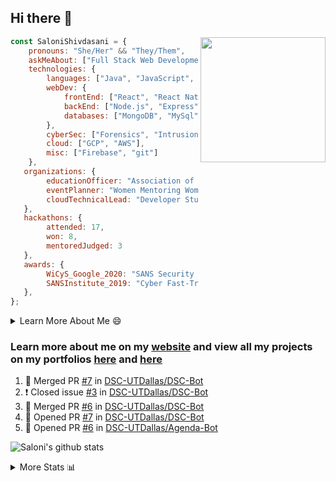 ## Hi there 👋

<img align='right' src="https://storage.googleapis.com/saloni-shivdasani-resume/Saloni.png" width="200">

```javascript
const SaloniShivdasani = {
    pronouns: "She/Her" && "They/Them",
    askMeAbout: ["Full Stack Web Development", "Cloud Computing", "Cyber Security"],
    technologies: {
        languages: ["Java", "JavaScript", "SQL", "Python", "C++", "R"],
        webDev: {
            frontEnd: ["React", "React Native", "Electron"],
            backEnd: ["Node.js", "Express", "Flask"],
            databases: ["MongoDB", "MySql"],
        },
        cyberSec: ["Forensics", "Intrusion Detection", "Security Operations", "Network and Application Penetration Testing"],
        cloud: ["GCP", "AWS"],
        misc: ["Firebase", "git"]
    },
   organizations: {
        educationOfficer: "Association of Computer Machinery, UTD",
        eventPlanner: "Women Mentoring Women in Engineering, UTD",
        cloudTechnicalLead: "Developer Students Club, UTD"
   },
   hackathons: {
        attended: 17,
        won: 8,
        mentoredJudged: 3
   },
   awards: {
        WiCyS_Google_2020: "SANS Security Training Scholarship",
        SANSInstitute_2019: "Cyber Fast-Track Game Quarter-Finalist",
   },
};
```

<!--START_SECTION:table-->
<details>

<summary>Learn More About Me 😄 </summary>

I am a junior at The University of Texas at Dallas, and I am currently majoring in Software Engineering with a concentration in Information Assurance. I am interested and have experience in full stack development, cloud computing, and cybersecurity. I hope to find opportunities where I can gain exposure to algorithm and project design. My ultimate aim is to develop futuristic products for users because I am inspired by the impact of computing on society.

I have experience in full stack web development through my participation and awards in hackathons where I have learnt and used React, Node.js, Express, MongoDB, Flask, NLTK, and React Native along with GIT, GCP, and Firebase. Last semester, I was also responsible for backend development for a project at a local NGO where I created a REST API using Node.js, Express, MongoDB and SQL and hosted it on servers using GCP. 

From my coursework and local competitions, I have skills in algorithms and data structures in Java, database management using SQL and machine learning using Python and R. I have also been a quarter-finalist in a national cybersecurity completion hosted by the SANS institute.

I am also actively involved in campus organization where I am the cloud technical lead for Developer Student Club, Mentor and Education Officer for Association of Computing Machinery, event planner for Women Mentoring Women in Engineering and IT Committee member for IEEE.

</details>

<!--END_SECTION:table-->

### Learn more about me on my [website](https://www.saloni-shivdasani.codes) and view all my projects on my portfolios [here](https://www.saloni-shivdasani.codes/projects) and  [here](http://devpost.com/SaloniS)

<!--START_SECTION:activity-->
1. 🎉 Merged PR [#7](https://github.com//DSC-UTDallas/DSC-Bot/pull/7) in [DSC-UTDallas/DSC-Bot](https://github.com//DSC-UTDallas/DSC-Bot)
2. ❗️ Closed issue [#3](https://github.com//DSC-UTDallas/DSC-Bot/issues/3) in [DSC-UTDallas/DSC-Bot](https://github.com//DSC-UTDallas/DSC-Bot)
3. 🎉 Merged PR [#6](https://github.com//DSC-UTDallas/DSC-Bot/pull/6) in [DSC-UTDallas/DSC-Bot](https://github.com//DSC-UTDallas/DSC-Bot)
4. 💪 Opened PR [#7](https://github.com//DSC-UTDallas/DSC-Bot/pull/7) in [DSC-UTDallas/DSC-Bot](https://github.com//DSC-UTDallas/DSC-Bot)
5. 💪 Opened PR [#6](https://github.com//DSC-UTDallas/Agenda-Bot/pull/6) in [DSC-UTDallas/Agenda-Bot](https://github.com//DSC-UTDallas/Agenda-Bot)
<!--END_SECTION:activity-->

![Saloni's github stats](https://github-readme-stats.vercel.app/api?username=SaloniSS)

<!--START_SECTION:table-->
<details>

<summary>More Stats 📊 </summary>

<!--START_SECTION:waka-->
![Lines of code](https://img.shields.io/badge/From%20Hello%20World%20I%27ve%20Written-22.7%20million%20lines%20of%20code-blue)

**🐱 My Github Data** 

> 🏆 1,564 Contributions in the Year 2020
 > 
> 📦 520.6 kB Used in Github's Storage 
 > 
> 💼 Opted to Hire
 > 
> 📜 21 Public Repositories
 > 
> 🔑 17 Private Repositories 

**I'm a Night 🦉** 

```text
🌞 Morning    209 commits    ████░░░░░░░░░░░░░░░░░░░░░   18.24% 
🌆 Daytime    238 commits    █████░░░░░░░░░░░░░░░░░░░░   20.77% 
🌃 Evening    375 commits    ████████░░░░░░░░░░░░░░░░░   32.72% 
🌙 Night      324 commits    ███████░░░░░░░░░░░░░░░░░░   28.27%

```
📅 **I'm Most Productive on Saturday** 

```text
Monday       108 commits    ██░░░░░░░░░░░░░░░░░░░░░░░   9.42% 
Tuesday      71 commits     █░░░░░░░░░░░░░░░░░░░░░░░░   6.2% 
Wednesday    107 commits    ██░░░░░░░░░░░░░░░░░░░░░░░   9.34% 
Thursday     53 commits     █░░░░░░░░░░░░░░░░░░░░░░░░   4.62% 
Friday       150 commits    ███░░░░░░░░░░░░░░░░░░░░░░   13.09% 
Saturday     373 commits    ████████░░░░░░░░░░░░░░░░░   32.55% 
Sunday       284 commits    ██████░░░░░░░░░░░░░░░░░░░   24.78%

```


📊 **This Week I Spent My Time On** 

```text
⌚︎ Time Zone: America/Chicago

💬 Programming Languages: 
JavaScript               5 hrs 44 mins       ███████████████████░░░░░░   76.8% 
Python                   1 hr 20 mins        ████░░░░░░░░░░░░░░░░░░░░░   18.05% 
Git Config               6 mins              ░░░░░░░░░░░░░░░░░░░░░░░░░   1.38% 
CSS                      6 mins              ░░░░░░░░░░░░░░░░░░░░░░░░░   1.34% 
Text                     5 mins              ░░░░░░░░░░░░░░░░░░░░░░░░░   1.31%

```

**I Mostly Code in JavaScript** 

```text
JavaScript               21 repos            ████████████░░░░░░░░░░░░░   51.22% 
Java                     5 repos             ███░░░░░░░░░░░░░░░░░░░░░░   12.2% 
TypeScript               5 repos             ███░░░░░░░░░░░░░░░░░░░░░░   12.2% 
CSS                      3 repos             █░░░░░░░░░░░░░░░░░░░░░░░░   7.32% 
PHP                      2 repos             █░░░░░░░░░░░░░░░░░░░░░░░░   4.88%

```



<!--END_SECTION:waka-->

<!--END_SECTION:table-->

<!--
**SaloniSS/SaloniSS** is a ✨ _special_ ✨ repository because its `README.md` (this file) appears on your GitHub profile.

Here are some ideas to get you started:

- 🔭 I’m currently working on ...
- 🌱 I’m currently learning ...
- 👯 I’m looking to collaborate on ...
- 🤔 I’m looking for help with ...
- 💬 Ask me about ...
- 📫 How to reach me: ...
- 😄 Pronouns: ...
- ⚡ Fun fact: ...
-->
